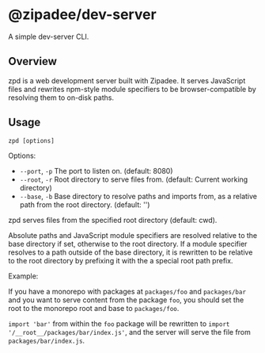 # @zipadee/dev-server

A simple dev-server CLI.

## Overview

zpd is a web development server built with Zipadee. It serves JavaScript files
and rewrites npm-style module specifiers to be browser-compatible by resolving them to
on-disk paths.

## Usage

```
zpd [options]
```

Options:

- `--port`, `-p` The port to listen on. (default: 8080)
- `--root`, `-r` Root directory to serve files from. (default: Current working directory)
- `--base`, `-b` Base directory to resolve paths and imports from, as a relative path
  from the root directory. (default: '')

zpd serves files from the specified root directory (default: cwd).

Absolute paths and JavaScript module specifiers are resolved relative to the
base directory if set, otherwise to the root directory. If a module specifier
resolves to a path outside of the base directory, it is rewritten to be relative
to the root directory by prefixing it with the a special root path prefix.

Example:

If you have a monorepo with packages at `packages/foo` and `packages/bar`
and you want to serve content from the package `foo`, you should set the root
to the monorepo root and base to `packages/foo`.

`import 'bar'` from within the `foo` package will be rewritten to `import
'/__root__/packages/bar/index.js'`, and the server will serve the file from
`packages/bar/index.js`.
